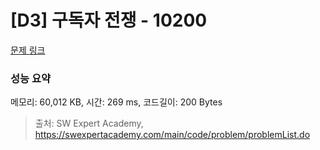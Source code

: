 # [D3] 구독자 전쟁 - 10200 

[문제 링크](https://swexpertacademy.com/main/code/problem/problemDetail.do?contestProbId=AXMCXV_qVgkDFAWv) 

### 성능 요약

메모리: 60,012 KB, 시간: 269 ms, 코드길이: 200 Bytes



> 출처: SW Expert Academy, https://swexpertacademy.com/main/code/problem/problemList.do